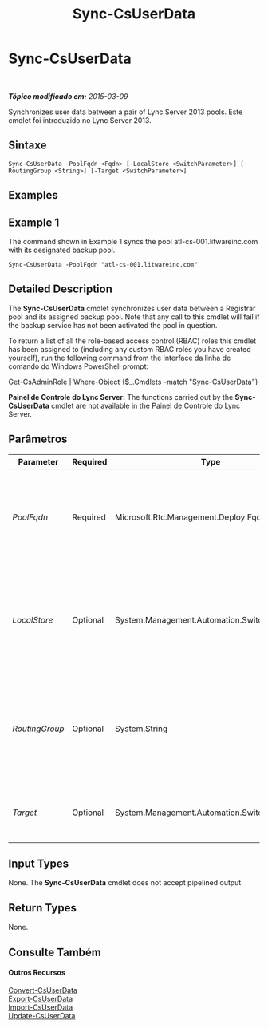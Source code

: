 ﻿---
title: Sync-CsUserData
TOCTitle: Sync-CsUserData
ms:assetid: c385041f-f3f7-4db0-9ca7-b5f20a5d81d5
ms:mtpsurl: https://technet.microsoft.com/pt-br/library/JJ205242(v=OCS.15)
ms:contentKeyID: 49308027
ms.date: 05/19/2016
mtps_version: v=OCS.15
ms.translationtype: HT
---

# Sync-CsUserData

 

_**Tópico modificado em:** 2015-03-09_

Synchronizes user data between a pair of Lync Server 2013 pools. Este cmdlet foi introduzido no Lync Server 2013.

## Sintaxe

    Sync-CsUserData -PoolFqdn <Fqdn> [-LocalStore <SwitchParameter>] [-RoutingGroup <String>] [-Target <SwitchParameter>]

## Examples

## Example 1

The command shown in Example 1 syncs the pool atl-cs-001.litwareinc.com with its designated backup pool.

    Sync-CsUserData -PoolFqdn "atl-cs-001.litwareinc.com"

## Detailed Description

The **Sync-CsUserData** cmdlet synchronizes user data between a Registrar pool and its assigned backup pool. Note that any call to this cmdlet will fail if the backup service has not been activated the pool in question.

To return a list of all the role-based access control (RBAC) roles this cmdlet has been assigned to (including any custom RBAC roles you have created yourself), run the following command from the Interface da linha de comando do Windows PowerShell prompt:

Get-CsAdminRole | Where-Object {$\_.Cmdlets –match "Sync-CsUserData"}

**Painel de Controle do Lync Server:** The functions carried out by the **Sync-CsUserData** cmdlet are not available in the Painel de Controle do Lync Server.

## Parâmetros


<table>
<colgroup>
<col style="width: 25%" />
<col style="width: 25%" />
<col style="width: 25%" />
<col style="width: 25%" />
</colgroup>
<thead>
<tr class="header">
<th>Parameter</th>
<th>Required</th>
<th>Type</th>
<th>Description</th>
</tr>
</thead>
<tbody>
<tr class="odd">
<td><p><em>PoolFqdn</em></p></td>
<td><p>Required</p></td>
<td><p>Microsoft.Rtc.Management.Deploy.Fqdn</p></td>
<td><p>Fully qualified domain name of the primary Lync Server 2013 pool. For example:</p>
<p>-PoolFqdn &quot;atl-cs-001.litwareinc.com&quot;</p></td>
</tr>
<tr class="even">
<td><p><em>LocalStore</em></p></td>
<td><p>Optional</p></td>
<td><p>System.Management.Automation.SwitchParameter</p></td>
<td><p>Retrieves the user data from the local replica of the Central Management store rather than from the Central Management store itself.</p></td>
</tr>
<tr class="odd">
<td><p><em>RoutingGroup</em></p></td>
<td><p>Optional</p></td>
<td><p>System.String</p></td>
<td><p>Enables you to synchronize data only for the specified routing groups. Routing groups are used to indicate the Front End server that users register with.</p></td>
</tr>
<tr class="even">
<td><p><em>Target</em></p></td>
<td><p>Optional</p></td>
<td><p>System.Management.Automation.SwitchParameter</p></td>
<td><p>Synchronizes data with the preassigned backup pool.</p></td>
</tr>
</tbody>
</table>


## Input Types

None. The **Sync-CsUserData** cmdlet does not accept pipelined output.

## Return Types

None.

## Consulte Também

#### Outros Recursos

[Convert-CsUserData](convert-csuserdata.md)  
[Export-CsUserData](export-csuserdata.md)  
[Import-CsUserData](import-csuserdata.md)  
[Update-CsUserData](update-csuserdata.md)

